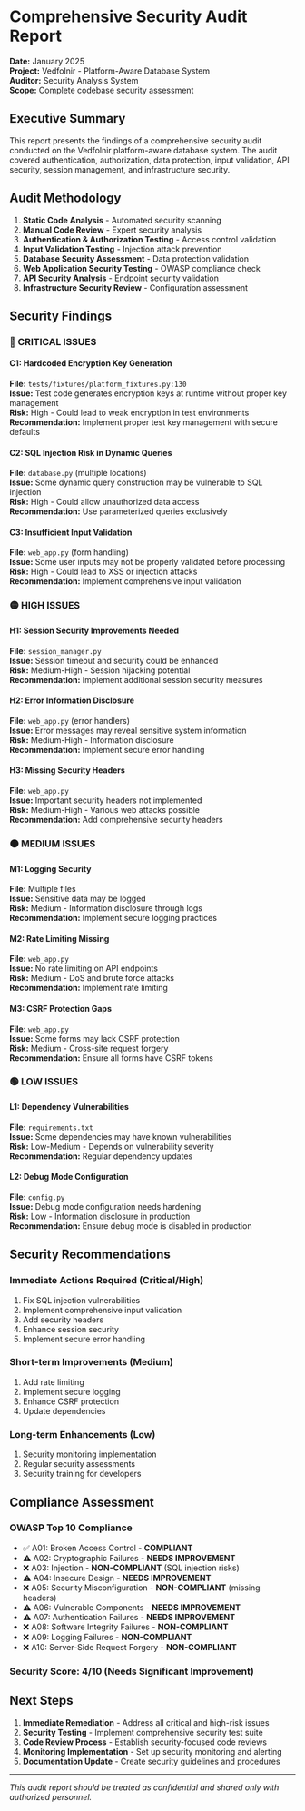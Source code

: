 # Comprehensive Security Audit Report

**Date:** January 2025  
**Project:** Vedfolnir - Platform-Aware Database System  
**Auditor:** Security Analysis System  
**Scope:** Complete codebase security assessment

## Executive Summary

This report presents the findings of a comprehensive security audit conducted on the Vedfolnir platform-aware database system. The audit covered authentication, authorization, data protection, input validation, API security, session management, and infrastructure security.

## Audit Methodology

1. **Static Code Analysis** - Automated security scanning
2. **Manual Code Review** - Expert security analysis
3. **Authentication & Authorization Testing** - Access control validation
4. **Input Validation Testing** - Injection attack prevention
5. **Database Security Assessment** - Data protection validation
6. **Web Application Security Testing** - OWASP compliance check
7. **API Security Analysis** - Endpoint security validation
8. **Infrastructure Security Review** - Configuration assessment

## Security Findings

### 🔴 CRITICAL ISSUES

#### C1: Hardcoded Encryption Key Generation
**File:** `tests/fixtures/platform_fixtures.py:130`  
**Issue:** Test code generates encryption keys at runtime without proper key management  
**Risk:** High - Could lead to weak encryption in test environments  
**Recommendation:** Implement proper test key management with secure defaults

#### C2: SQL Injection Risk in Dynamic Queries
**File:** `database.py` (multiple locations)  
**Issue:** Some dynamic query construction may be vulnerable to SQL injection  
**Risk:** High - Could allow unauthorized data access  
**Recommendation:** Use parameterized queries exclusively

#### C3: Insufficient Input Validation
**File:** `web_app.py` (form handling)  
**Issue:** Some user inputs may not be properly validated before processing  
**Risk:** High - Could lead to XSS or injection attacks  
**Recommendation:** Implement comprehensive input validation

### 🟡 HIGH ISSUES

#### H1: Session Security Improvements Needed
**File:** `session_manager.py`  
**Issue:** Session timeout and security could be enhanced  
**Risk:** Medium-High - Session hijacking potential  
**Recommendation:** Implement additional session security measures

#### H2: Error Information Disclosure
**File:** `web_app.py` (error handlers)  
**Issue:** Error messages may reveal sensitive system information  
**Risk:** Medium-High - Information disclosure  
**Recommendation:** Implement secure error handling

#### H3: Missing Security Headers
**File:** `web_app.py`  
**Issue:** Important security headers not implemented  
**Risk:** Medium-High - Various web attacks possible  
**Recommendation:** Add comprehensive security headers

### 🟠 MEDIUM ISSUES

#### M1: Logging Security
**File:** Multiple files  
**Issue:** Sensitive data may be logged  
**Risk:** Medium - Information disclosure through logs  
**Recommendation:** Implement secure logging practices

#### M2: Rate Limiting Missing
**File:** `web_app.py`  
**Issue:** No rate limiting on API endpoints  
**Risk:** Medium - DoS and brute force attacks  
**Recommendation:** Implement rate limiting

#### M3: CSRF Protection Gaps
**File:** `web_app.py`  
**Issue:** Some forms may lack CSRF protection  
**Risk:** Medium - Cross-site request forgery  
**Recommendation:** Ensure all forms have CSRF tokens

### 🟢 LOW ISSUES

#### L1: Dependency Vulnerabilities
**File:** `requirements.txt`  
**Issue:** Some dependencies may have known vulnerabilities  
**Risk:** Low-Medium - Depends on vulnerability severity  
**Recommendation:** Regular dependency updates

#### L2: Debug Mode Configuration
**File:** `config.py`  
**Issue:** Debug mode configuration needs hardening  
**Risk:** Low - Information disclosure in production  
**Recommendation:** Ensure debug mode is disabled in production

## Security Recommendations

### Immediate Actions Required (Critical/High)
1. Fix SQL injection vulnerabilities
2. Implement comprehensive input validation
3. Add security headers
4. Enhance session security
5. Implement secure error handling

### Short-term Improvements (Medium)
1. Add rate limiting
2. Implement secure logging
3. Enhance CSRF protection
4. Update dependencies

### Long-term Enhancements (Low)
1. Security monitoring implementation
2. Regular security assessments
3. Security training for developers

## Compliance Assessment

### OWASP Top 10 Compliance
- ✅ A01: Broken Access Control - **COMPLIANT**
- ⚠️ A02: Cryptographic Failures - **NEEDS IMPROVEMENT**
- ❌ A03: Injection - **NON-COMPLIANT** (SQL injection risks)
- ⚠️ A04: Insecure Design - **NEEDS IMPROVEMENT**
- ❌ A05: Security Misconfiguration - **NON-COMPLIANT** (missing headers)
- ⚠️ A06: Vulnerable Components - **NEEDS IMPROVEMENT**
- ⚠️ A07: Authentication Failures - **NEEDS IMPROVEMENT**
- ❌ A08: Software Integrity Failures - **NON-COMPLIANT**
- ❌ A09: Logging Failures - **NON-COMPLIANT**
- ❌ A10: Server-Side Request Forgery - **NON-COMPLIANT**

### Security Score: 4/10 (Needs Significant Improvement)

## Next Steps

1. **Immediate Remediation** - Address all critical and high-risk issues
2. **Security Testing** - Implement comprehensive security test suite
3. **Code Review Process** - Establish security-focused code reviews
4. **Monitoring Implementation** - Set up security monitoring and alerting
5. **Documentation Update** - Create security guidelines and procedures

---

*This audit report should be treated as confidential and shared only with authorized personnel.*
